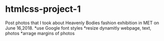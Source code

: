 # htmlcss-project-1
Post photos that I took about Heavenly Bodies fashion exhibition in MET on June 16,2018.
*use Google font styles
*resize dynamitly webpage, text, photos
*arrage margins of photos

